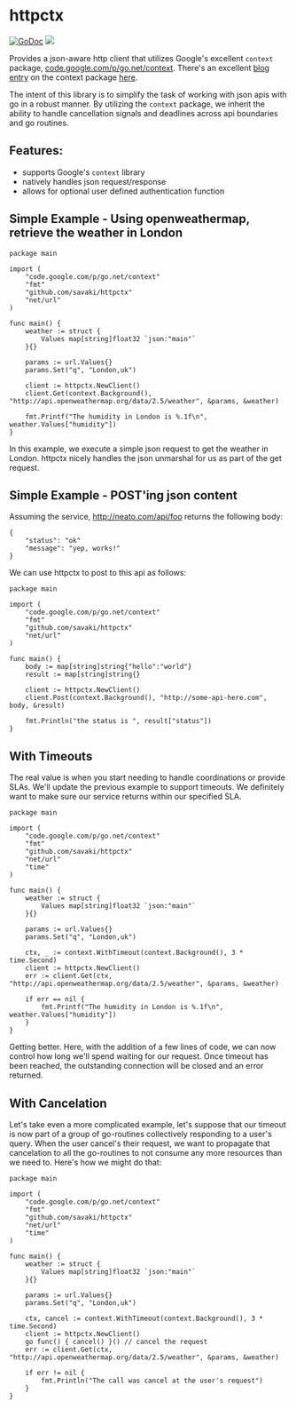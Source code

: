httpctx
=======

[![GoDoc](https://godoc.org/github.com/savaki/httpctx?status.svg)](https://godoc.org/github.com/savaki/httpctx) ![](https://travis-ci.org/savaki/httpctx.svg)

Provides a json-aware http client that utilizes Google's excellent ```context``` package, [code.google.com/p/go.net/context](http://code.google.com/p/go.net/context).  There's an excellent [blog entry](http://blog.golang.org/context) on the context package [here](http://blog.golang.org/context).

The intent of this library is to simplify the task of working with json apis with go in a robust manner.  By utilizing the ```context``` package, we inherit the ability to handle cancellation signals and deadlines across api boundaries and go routines.

## Features:

* supports Google's ```context``` library
* natively handles json request/response
* allows for optional user defined authentication function

## Simple Example - Using openweathermap, retrieve the weather in London

```
package main

import (
	"code.google.com/p/go.net/context"
	"fmt"
	"github.com/savaki/httpctx"
	"net/url"
)

func main() {
	weather := struct {
		Values map[string]float32 `json:"main"`
	}{}

	params := url.Values{}
	params.Set("q", "London,uk")

	client := httpctx.NewClient()
	client.Get(context.Background(), "http://api.openweathermap.org/data/2.5/weather", &params, &weather)
	
	fmt.Printf("The humidity in London is %.1f\n", weather.Values["humidity"])
}
```

In this example, we execute a simple json request to get the weather in London.  httpctx nicely handles the json unmarshal for us as part of the get request. 

## Simple Example - POST'ing json content

Assuming the service, http://neato.com/api/foo returns the following body:

```
{
	"status": "ok"
	"message": "yep, works!"}
```

We can use httpctx to post to this api as follows:

```
package main

import (
	"code.google.com/p/go.net/context"
	"fmt"
	"github.com/savaki/httpctx"
	"net/url"
)

func main() {
	body := map[string]string{"hello":"world"}
	result := map[string]string{}

	client := httpctx.NewClient()
	client.Post(context.Background(), "http://some-api-here.com", body, &result)	
	fmt.Println("the status is ", result["status"])}
```

## With Timeouts

The real value is when you start needing to handle coordinations or provide SLAs.  We'll update the previous example to support timeouts.  We definitely want to make sure our service returns within our specified SLA.

```
package main

import (
	"code.google.com/p/go.net/context"
	"fmt"
	"github.com/savaki/httpctx"
	"net/url"
	"time"
)

func main() {
	weather := struct {
		Values map[string]float32 `json:"main"`
	}{}

	params := url.Values{}
	params.Set("q", "London,uk")

	ctx, _ := context.WithTimeout(context.Background(), 3 * time.Second)
	client := httpctx.NewClient()
	err := client.Get(ctx, "http://api.openweathermap.org/data/2.5/weather", &params, &weather)
	
	if err == nil {
		fmt.Printf("The humidity in London is %.1f\n", weather.Values["humidity"])
	}
}
```

Getting better.  Here, with the addition of a few lines of code, we can now control how long we'll spend waiting for our request.  Once timeout has been reached, the outstanding connection will be closed and an error returned.

## With Cancelation

Let's take even a more complicated example, let's suppose that our timeout is now part of a group of go-routines collectively responding to a user's query.  When the user cancel's their request, we want to propagate that cancelation to all the go-routines to not consume any more resources than we need to.  Here's how we might do that:

```
package main

import (
	"code.google.com/p/go.net/context"
	"fmt"
	"github.com/savaki/httpctx"
	"net/url"
	"time"
)

func main() {
	weather := struct {
		Values map[string]float32 `json:"main"`
	}{}

	params := url.Values{}
	params.Set("q", "London,uk")

	ctx, cancel := context.WithTimeout(context.Background(), 3 * time.Second)
	client := httpctx.NewClient()
	go func() { cancel() }() // cancel the request
	err := client.Get(ctx, "http://api.openweathermap.org/data/2.5/weather", &params, &weather)
	
	if err != nil {
		fmt.Println("The call was cancel at the user's request")
	}
}
```

